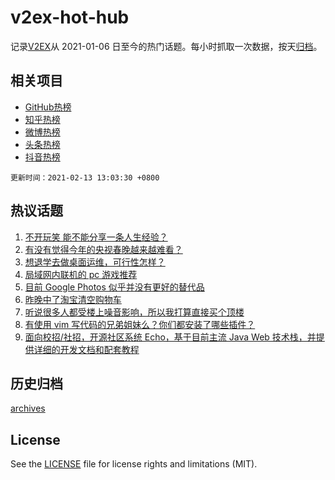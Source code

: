 # v2ex-hot-hub

 记录[V2EX](https://www.v2ex.com/)从 2021-01-06 日至今的热门话题。每小时抓取一次数据，按天[归档](archives)。
 
 ## 相关项目

- [GitHub热榜](https://github.com/lonnyzhang423/github-hot-hub)
- [知乎热榜](https://github.com/lonnyzhang423/zhihu-hot-hub)
- [微博热榜](https://github.com/lonnyzhang423/weibo-hot-hub)
- [头条热榜](https://github.com/lonnyzhang423/toutiao-hot-hub)
- [抖音热榜](https://github.com/lonnyzhang423/douyin-hot-hub)


 `更新时间：2021-02-13 13:03:30 +0800`

## 热议话题

1. [不开玩笑 能不能分享一条人生经验？](https://www.v2ex.com/t/753038)
1. [有没有觉得今年的央视春晚越来越难看？](https://www.v2ex.com/t/753112)
1. [想退学去做桌面运维，可行性怎样？](https://www.v2ex.com/t/753116)
1. [局域网内联机的 pc 游戏推荐](https://www.v2ex.com/t/753046)
1. [目前 Google Photos 似乎并没有更好的替代品](https://www.v2ex.com/t/753074)
1. [昨晚中了淘宝清空购物车](https://www.v2ex.com/t/753055)
1. [听说很多人都受楼上噪音影响，所以我打算直接买个顶楼](https://www.v2ex.com/t/753154)
1. [有使用 vim 写代码的兄弟姐妹么？你们都安装了哪些插件？](https://www.v2ex.com/t/753095)
1. [面向校招/社招，开源社区系统 Echo，基于目前主流 Java Web 技术栈，并提供详细的开发文档和配套教程](https://www.v2ex.com/t/753088)

## 历史归档

[archives](archives)

## License

See the [LICENSE](LICENSE) file for license rights and limitations (MIT).
